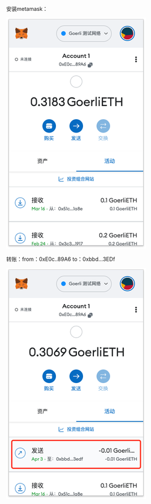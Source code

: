 安装metamask：

![1680494255277](image/screenshot/1680494255277.png)

转账：from：0xE0c..89A6 to：0xbbd...3EDf

![1680494446908](image/screenshot/1680494446908.png)
